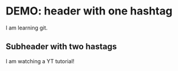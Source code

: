 # DEMO: header with one hashtag

I am learning git.

## Subheader with two hastags

I am watching a YT tutorial!